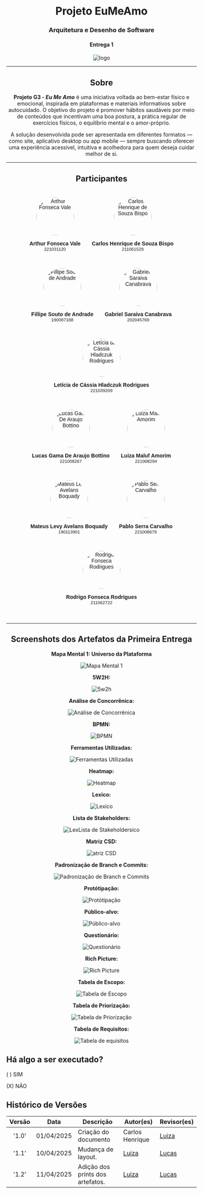 <center>

# __Projeto EuMeAmo__

### __Arquitetura e Desenho de Software__

#### __Entrega 1__

![logo](logo-removebg-preview.png)



</center>


---

<center>

## Sobre 

**Projeto G3 - *Eu Me Amo*** é uma iniciativa voltada ao bem-estar físico e emocional, inspirada em plataformas e materiais informativos sobre autocuidado. O objetivo do projeto é promover hábitos saudáveis por meio de conteúdos que incentivam uma boa postura, a prática regular de exercícios físicos, o equilíbrio mental e o amor-próprio.

A solução desenvolvida pode ser apresentada em diferentes formatos — como site, aplicativo desktop ou app mobile — sempre buscando oferecer uma experiência acessível, intuitiva e acolhedora para quem deseja cuidar melhor de si.

---
## __Participantes__

<div style="display: flex; flex-wrap: wrap; justify-content: center; gap: 30px; padding: 20px; font-family: Arial, sans-serif;">

  <div style="text-align: center;">
    <img src="https://avatars.githubusercontent.com/u/169956243?v=4" alt="Arthur Fonseca Vale" style="width: 100px; height: 100px; border-radius: 50%; object-fit: cover;">
    <p><strong>Arthur Fonseca Vale</strong><br><small>221031120</small></p>
  </div>

  <div style="text-align: center;">
    <img src="https://avatars.githubusercontent.com/u/176343509?s=400&u=f68505c1514d25643e35b4b3869217ca352e8ab5&v=4" alt="Carlos Henrique de Souza Bispo" style="width: 100px; height: 100px; border-radius: 50%; object-fit: cover;">
    <p><strong>Carlos Henrique de Souza Bispo</strong><br><small>211061529</small></p>
  </div>

  <div style="text-align: center;">
    <img src="https://avatars.githubusercontent.com/u/72557022?v=4" alt="Fillipe Souto de Andrade" style="width: 100px; height: 100px; border-radius: 50%; object-fit: cover;">
    <p><strong>Fillipe Souto de Andrade</strong><br><small>190087188</small></p>
  </div>

  <div style="text-align: center;">
    <img src="https://avatars.githubusercontent.com/u/123017858?v=4" alt="Gabriel Saraiva Canabrava" style="width: 100px; height: 100px; border-radius: 50%; object-fit: cover;">
    <p><strong>Gabriel Saraiva Canabrava</strong><br><small>202045769</small></p>
  </div>

  <div style="text-align: center;">
    <img src="https://avatars.githubusercontent.com/u/109438911?v=4" alt="Letícia de Cássia Hladczuk Rodrigues" style="width: 100px; height: 100px; border-radius: 50%; object-fit: cover;">
    <p><strong>Letícia de Cássia Hladczuk Rodrigues</strong><br><small>221039209</small></p>
  </div>

  <div style="text-align: center;">
    <img src="https://avatars.githubusercontent.com/u/101297130?v=4" alt="Lucas Gama De Araujo Bottino" style="width: 100px; height: 100px; border-radius: 50%; object-fit: cover;">
    <p><strong>Lucas Gama De Araujo Bottino</strong><br><small>221008267</small></p>
  </div>

  <div style="text-align: center;">
    <img src="https://avatars.githubusercontent.com/u/117913962?v=4" alt="Luiza Maluf Amorim" style="width: 100px; height: 100px; border-radius: 50%; object-fit: cover;">
    <p><strong>Luiza Maluf Amorim</strong><br><small>221008294</small></p>
  </div>

  <div style="text-align: center;">
    <img src="https://avatars.githubusercontent.com/u/70410544?v=4" alt="Mateus Levy Avelans Boquady" style="width: 100px; height: 100px; border-radius: 50%; object-fit: cover;">
    <p><strong>Mateus Levy Avelans Boquady</strong><br><small>190113901</small></p>
  </div>

  <div style="text-align: center;">
    <img src="https://avatars.githubusercontent.com/u/164106433?v=4" alt="Pablo Serra Carvalho" style="width: 100px; height: 100px; border-radius: 50%; object-fit: cover;">
    <p><strong>Pablo Serra Carvalho</strong><br><small>221008679</small></p>
  </div>

  <div style="text-align: center;">
    <img src="https://avatars.githubusercontent.com/u/98030427?v=4" alt="Rodrigo Fonseca Rodrigues" style="width: 100px; height: 100px; border-radius: 50%; object-fit: cover;">
    <p><strong>Rodrigo Fonseca Rodrigues</strong><br><small>211062722</small></p>
  </div>

</div>

---

## __Screenshots dos Artefatos da Primeira Entrega__

__Mapa Mental 1: Universo da Plataforma__

![Mapa Mental 1](assets/mapas_mentais/mapamental_EuMeAmo_plataforma_autocuidado.png)

__5W2H:__

![5w2h](./assets/artefatos_E1/5w2h.png)

__Análise de Concorrênica:__

![Análise de Concorrênica](./assets/artefatos_E1/analise-conco.png)

__BPMN:__

![BPMN](./assets/artefatos_E1/bpmn.png)

__Ferramentas Utilizadas:__

![Ferramentas Utilizadas](./assets/artefatos_E1/ferramentas.png)

__Heatmap:__

![Heatmap](./assets/artefatos_E1/heatmap.png)

__Lexico:__

![Lexico](./assets/artefatos_E1/lexico.png)

__Lista de Stakeholders:__

![LexLista de Stakeholdersico](./assets/artefatos_E1/lista-stake.png)

__Matriz CSD:__

![atriz CSD](./assets/artefatos_E1/matriz-csd.png)

__Padronização de Branch e Commits:__

![Padronização de Branch e Commits](./assets/artefatos_E1/padrao-branch.png)

__Protótipação:__

![Protótipação](./assets/artefatos_E1/prototipo.png)

__Público-alvo:__

![Público-alvo](./assets/artefatos_E1/publico-alvo.png)

__Questionário:__

![Questionário](./assets/artefatos_E1/questionario.png)

__Rich Picture:__

![Rich Picture](./assets/artefatos_E1/richpicture.png)

__Tabela de Escopo:__

![Tabela de Escopo](./assets/artefatos_E1/tab-escopo.png)

__Tabela de Priorização:__

![Tabela de Priorização](./assets/artefatos_E1/tab-prio.png)

__Tabela de Requisitos:__

![Tabela de equisitos](./assets/artefatos_E1/tab-req.png)

</center>



## Há algo a ser executado?

( ) SIM

(X) NÃO



## Histórico de Versões

| Versão | Data | Descrição | Autor(es) | Revisor(es) | 
| :----: | :--: | --------- | ----------- | ------ |
| '1.0'  | 01/04/2025 | Criação do documento |Carlos Henrique  | [Luiza](Luiza) | 
| '1.1' | 10/04/2025 | Mudança de layout. | [Luiza]() | [Lucas]()|
| '1.2' | 11/04/2025 | Adição dos prints dos artefatos. | [Luiza]() | [Lucas]()|

